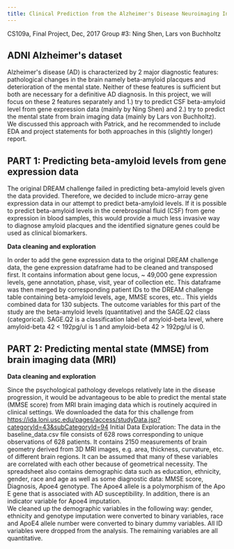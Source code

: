 ```yaml
---
title: Clinical Prediction from the Alzheimer's Disease Neuroimaging Initiative (ADNI) dataset
---
```


CS109a, Final Project, Dec, 2017
Group #3: Ning Shen, Lars von Buchholtz

## ADNI Alzheimer's dataset

Alzheimer's disease (AD) is characterized by 2 major diagnostic features: pathological changes in the brain namely beta-amyloid placques and deterioration of the mental state. Neither of these features is sufficient but both are necessary for a definitive AD diagnosis. In this project, we will focus on these 2 features separately and 1.) try to predict CSF beta-amyloid level from gene expression data (mainly by Ning Shen) and 2.) try to predict the mental state from brain imaging data (mainly by Lars von Buchholtz). We discussed this approach with Patrick, and he recommended to include EDA and project statements for both approaches in this (slightly longer) report.

## PART 1: Predicting beta-amyloid levels from gene expression data

The original DREAM challenge failed in predicting beta-amyloid levels given the data provided. Therefore, we decided to include micro-array gene expression data in our attempt to predict beta-amyloid levels. If it is possible to predict beta-amyloid levels in the cerebrospinal fluid (CSF) from gene expression in blood samples, this would provide a much less invasive way to diagnose amyloid placques and the identified signature genes could be used as clinical biomarkers.

**Data cleaning and exploration**

In order to add the gene expression data to the original DREAM challenge data, the gene expression dataframe had to be cleaned and transposed first. It contains information  about gene locus, ~ 49,000 gene expression levels, gene annotation, phase, visit, year of collection etc. This dataframe was then merged by corresponding patient IDs to the DREAM challenge table containing beta-amyloid levels, age, MMSE scores, etc.. This yields combined data for 130 subjects. The outcome variables for this part of the study are the beta-amyloid levels (quantitative) and the SAGE.Q2 class (categorical). SAGE.Q2 is a classification label of amyloid-beta level, where amyloid-beta 42 < 192pg/ul is 1 and amyloid-beta 42 > 192pg/ul is 0.

## PART 2: Predicting mental state (MMSE) from brain imaging data (MRI)

**Data cleaning and exploration**

Since the psychological pathology develops relatively late in the disease progression, it would be advantageous to be able to predict the mental state (MMSE score) from MRI brain imaging data which is routinely acquired in clinical settings. We downloaded the data for this challenge from https://ida.loni.usc.edu/pages/access/studyData.jsp?categoryId=43&subCategoryId=94 
Initial Data Exploration:
The data in the baseline_data.csv file consists of 628 rows corresponding to unique observations of 628 patients. It contains 2150 measurements of brain geometry derived from 3D MRI images, e.g. area, thickness, curvature, etc. of different brain regions. It can be assumed that many of these variables are correlated with each other because of geometrical necessity.
The spreadsheet also contains demographic data such as education, ethnicity, gender, race and age as well as some diagnostic data: MMSE score, Diagnosis, Apoe4 genotype. The Apoe4 allele is a polymorphism of the Apo E gene that is associated with AD susceptibility. In addition, there is an indicator variable for Apoe4 imputation.  
We cleaned up the demographic variables in the following way: gender, ethnicity and genotype imputation were converted to binary variables, race and ApoE4 allele number were converted to binary dummy variables. All ID variables were dropped from the analysis. The remaining variables are all quantitative.



